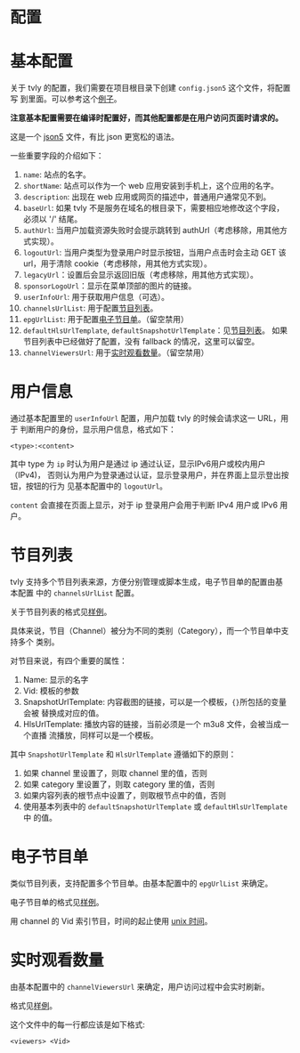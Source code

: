 # 配置

# 基本配置

关于 tvly 的配置，我们需要在项目根目录下创建 `config.json5` 这个文件，将配置写
到里面。可以参考这个[例子](../example/config.json5)。

**注意基本配置需要在编译时配置好，而其他配置都是在用户访问页面时请求的。**

这是一个 [json5](https://json5.org/) 文件，有比 json 更宽松的语法。

一些重要字段的介绍如下：

1. `name`: 站点的名字。
2. `shortName`: 站点可以作为一个 web 应用安装到手机上，这个应用的名字。
3. `description`: 出现在 web 应用或网页的描述中，普通用户通常见不到。
4. `baseUrl`: 如果 tvly 不是服务在域名的根目录下，需要相应地修改这个字段，必须以 '/' 结尾。
5. `authUrl`: 当用户加载资源失败时会提示跳转到 authUrl（考虑移除，用其他方式实现）。
6. `logoutUrl`: 当用户类型为登录用户时显示按钮，当用户点击时会主动 GET 该 url，用于清除 cookie（考虑移除，用其他方式实现）。
7. `legacyUrl`：设置后会显示返回旧版（考虑移除，用其他方式实现）。
8. `sponsorLogoUrl`：显示在菜单顶部的图片的链接。
9. `userInfoUrl`: 用于获取用户信息（可选）。
10. `channelsUrlList`: 用于配置[节目列表](#节目列表)。
11. `epgUrlList`: 用于配置[电子节目单](#电子节目单)。（留空禁用）
12. `defaultHlsUrlTemplate`, `defaultSnapshotUrlTemplate`：见[节目列表](#节目列表)。
如果节目列表中已经做好了配置，没有 fallback 的情况，这里可以留空。
13. `channelViewersUrl`: 用于[实时观看数量](#实时观看数量)。（留空禁用）

# 用户信息

通过基本配置里的 `userInfoUrl` 配置，用户加载 tvly 的时候会请求这一 URL，用于
判断用户的身份，显示用户信息，格式如下：

```
<type>:<content>
```

其中 type 为 `ip` 时认为用户是通过 ip 通过认证，显示IPv6用户或校内用户（IPv4)，
否则认为用户为登录通过认证，显示登录用户，并在界面上显示登出按钮，按钮的行为
见基本配置中的 `logoutUrl`。

`content` 会直接在页面上显示，对于 ip 登录用户会用于判断 IPv4 用户或 IPv6
用户。

# 节目列表

tvly 支持多个节目列表来源，方便分别管理或脚本生成，电子节目单的配置由基本配置
中的 `channelsUrlList` 配置。

关于节目列表的格式见[样例](../config/channels.json)。

具体来说，节目（Channel）被分为不同的类别（Category），而一个节目单中支持多个
类别。

对节目来说，有四个重要的属性：

1. Name: 显示的名字
2. Vid: 模板的参数
3. SnapshotUrlTemplate: 内容截图的链接，可以是一个模板，`{}`所包括的变量会被
替换成对应的值。
4. HlsUrlTemplate: 播放内容的链接，当前必须是一个 m3u8 文件，会被当成一个直播
流播放，同样可以是一个模板。

其中 `SnapshotUrlTemplate` 和 `HlsUrlTemplate` 遵循如下的原则：

1. 如果 channel 里设置了，则取 channel 里的值，否则
2. 如果 category 里设置了，则取 category 里的值，否则
3. 如果内容列表的根节点中设置了，则取根节点中的值，否则
4. 使用基本列表中的 `defaultSnapshotUrlTemplate` 或 `defaultHlsUrlTemplate` 中
的值。

# 电子节目单

类似节目列表，支持配置多个节目单。由基本配置中的 `epgUrlList` 来确定。

电子节目单的格式见[样例](../config/epg.json)。

用 channel 的 Vid 索引节目，时间的起止使用 [unix 时间](https://en.wikipedia.org/wiki/Unix_time)。

# 实时观看数量

由基本配置中的 `channelViewersUrl` 来确定，用户访问过程中会实时刷新。

格式见[样例](../config/status.txt)。

这个文件中的每一行都应该是如下格式:

```
<viewers> <Vid>
```

